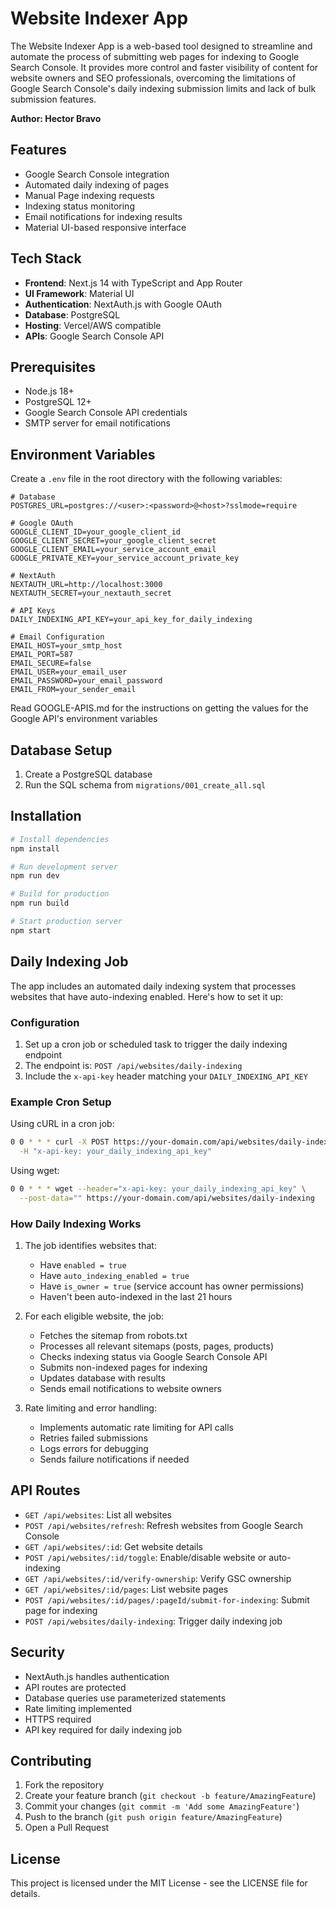 # Website Indexer App

The Website Indexer App is a web-based tool designed to streamline and automate the process of submitting web pages for indexing to Google Search Console. It provides more control and faster visibility of content for website owners and SEO professionals, overcoming the limitations of Google Search Console's daily indexing submission limits and lack of bulk submission features.

**Author: Hector Bravo**

## Features

- Google Search Console integration
- Automated daily indexing of pages
- Manual Page indexing requests
- Indexing status monitoring
- Email notifications for indexing results
- Material UI-based responsive interface

## Tech Stack

- **Frontend**: Next.js 14 with TypeScript and App Router
- **UI Framework**: Material UI
- **Authentication**: NextAuth.js with Google OAuth
- **Database**: PostgreSQL
- **Hosting**: Vercel/AWS compatible
- **APIs**: Google Search Console API

## Prerequisites

- Node.js 18+
- PostgreSQL 12+
- Google Search Console API credentials
- SMTP server for email notifications

## Environment Variables

Create a `.env` file in the root directory with the following variables:

```env
# Database
POSTGRES_URL=postgres://<user>:<password>@<host>?sslmode=require

# Google OAuth
GOOGLE_CLIENT_ID=your_google_client_id
GOOGLE_CLIENT_SECRET=your_google_client_secret
GOOGLE_CLIENT_EMAIL=your_service_account_email
GOOGLE_PRIVATE_KEY=your_service_account_private_key

# NextAuth
NEXTAUTH_URL=http://localhost:3000
NEXTAUTH_SECRET=your_nextauth_secret

# API Keys
DAILY_INDEXING_API_KEY=your_api_key_for_daily_indexing

# Email Configuration
EMAIL_HOST=your_smtp_host
EMAIL_PORT=587
EMAIL_SECURE=false
EMAIL_USER=your_email_user
EMAIL_PASSWORD=your_email_password
EMAIL_FROM=your_sender_email
```

Read GOOGLE-APIS.md for the instructions on getting the values for the Google API's environment variables

## Database Setup

1. Create a PostgreSQL database
2. Run the SQL schema from `migrations/001_create_all.sql`

## Installation

```bash
# Install dependencies
npm install

# Run development server
npm run dev

# Build for production
npm run build

# Start production server
npm start
```

## Daily Indexing Job

The app includes an automated daily indexing system that processes websites that have auto-indexing enabled. Here's how to set it up:

### Configuration

1. Set up a cron job or scheduled task to trigger the daily indexing endpoint
2. The endpoint is: `POST /api/websites/daily-indexing`
3. Include the `x-api-key` header matching your `DAILY_INDEXING_API_KEY`

### Example Cron Setup

Using cURL in a cron job:

```bash
0 0 * * * curl -X POST https://your-domain.com/api/websites/daily-indexing \
  -H "x-api-key: your_daily_indexing_api_key"
```

Using wget:

```bash
0 0 * * * wget --header="x-api-key: your_daily_indexing_api_key" \
  --post-data="" https://your-domain.com/api/websites/daily-indexing
```

### How Daily Indexing Works

1. The job identifies websites that:
   - Have `enabled = true`
   - Have `auto_indexing_enabled = true`
   - Have `is_owner = true` (service account has owner permissions)
   - Haven't been auto-indexed in the last 21 hours

2. For each eligible website, the job:
   - Fetches the sitemap from robots.txt
   - Processes all relevant sitemaps (posts, pages, products)
   - Checks indexing status via Google Search Console API
   - Submits non-indexed pages for indexing
   - Updates database with results
   - Sends email notifications to website owners

3. Rate limiting and error handling:
   - Implements automatic rate limiting for API calls
   - Retries failed submissions
   - Logs errors for debugging
   - Sends failure notifications if needed

## API Routes

- `GET /api/websites`: List all websites
- `POST /api/websites/refresh`: Refresh websites from Google Search Console
- `GET /api/websites/:id`: Get website details
- `POST /api/websites/:id/toggle`: Enable/disable website or auto-indexing
- `GET /api/websites/:id/verify-ownership`: Verify GSC ownership
- `GET /api/websites/:id/pages`: List website pages
- `POST /api/websites/:id/pages/:pageId/submit-for-indexing`: Submit page for indexing
- `POST /api/websites/daily-indexing`: Trigger daily indexing job

## Security

- NextAuth.js handles authentication
- API routes are protected
- Database queries use parameterized statements
- Rate limiting implemented
- HTTPS required
- API key required for daily indexing job

## Contributing

1. Fork the repository
2. Create your feature branch (`git checkout -b feature/AmazingFeature`)
3. Commit your changes (`git commit -m 'Add some AmazingFeature'`)
4. Push to the branch (`git push origin feature/AmazingFeature`)
5. Open a Pull Request

## License

This project is licensed under the MIT License - see the LICENSE file for details.